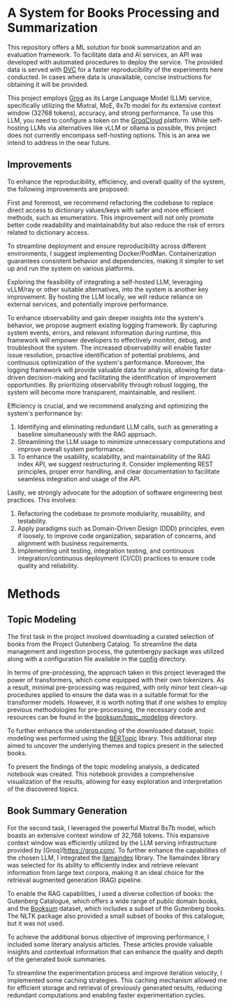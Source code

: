 # A System for Books Processing and Summarization

This repository offers a ML solution for book summarization and an evaluation framework. To facilitate data and AI services, an API was developed with automated procedures to deploy the service. The provided data is served with [DVC](https://dvc.org/) for a faster reproducibility of the experiments here conducted. In cases where data is unavailable, concise instructions for obtaining it will be provided.

This project employs [Groq](https://groq.com/) as its Large Language Model (LLM) service, specifically utilizing the Mixtral, MoE, 8x7b model for its extensive context  window (32768 tokens), accuracy, and strong performance. To use this LLM, you need to configure a token on the [GroqCloud](https://console.groq.com/) platform. While self-hosting LLMs via alternatives like vLLM or ollama is possible, this project does not currently encompass self-hosting options. This is an area we intend to address in the near future.

## Improvements

To enhance the reproducibility, efficiency, and overall quality of the system, the following improvements are proposed:

First and foremost, we recommend refactoring the codebase to replace direct access to dictionary values/keys with safer and more efficient methods, such as enumerators. This improvement will not only promote better code readability and maintainability but also reduce the risk of errors related to dictionary access.

To streamline deployment and ensure reproducibility across different environments, I suggest implementing Docker/PodMan. Containerization guarantees consistent behavior and dependencies, making it simpler to set up and run the system on various platforms.

Exploring the feasibility of integrating a self-hosted LLM, leveraging vLLM/ray or other suitable alternatives, into the system is another key improvement. By hosting the LLM locally, we will reduce reliance on external services, and potentially improve performance.

To enhance observability and gain deeper insights into the system's behavior, we propose augment existing logging framework. By capturing system events, errors, and relevant information during runtime, this framework will empower developers to effectively monitor, debug, and troubleshoot the system. The increased observability will enable faster issue resolution, proactive identification of potential problems, and continuous optimization of the system's performance. Moreover, the logging framework will provide valuable data for analysis, allowing for data-driven decision-making and facilitating the identification of improvement opportunities. By prioritizing observability through robust logging, the system will become more transparent, maintainable, and resilient.

Efficiency is crucial, and we recommend analyzing and optimizing the system's performance by:

1. Identifying and eliminating redundant LLM calls, such as generating a baseline simultaneously with the RAG approach.
2. Streamlining the LLM usage to minimize unnecessary computations and improve overall system performance.
3. To enhance the usability, scalability, and maintainability of the RAG index API, we suggest restructuring it. Consider implementing REST principles, proper error handling, and clear documentation to facilitate seamless integration and usage of the API.

Lastly, we strongly advocate for the adoption of software engineering best practices. This involves:

1. Refactoring the codebase to promote modularity, reusability, and testability.
2. Apply paradigms such as Domain-Driven Design (DDD) principles, even if loosely, to improve code organization, separation of concerns, and alignment with business requirements.
3. Implementing unit testing, integration testing, and continuous integration/continuous deployment (CI/CD) practices to ensure code quality and reliability.

# Methods


## Topic Modeling
The first task in the project involved downloading a curated selection of books from the Project Gutenberg Catalog. To streamline the data management and ingestion process, the gutenbergpy package was utilized along with a configuration file available in the [config](../config/books_to_process.yaml) directory.

In terms of pre-processing, the approach taken in this project leveraged the power of transformers, which come equipped with their own tokenizers. As a result, minimal pre-processing was required, with only minor text clean-up procedures applied to ensure the data was in a suitable format for the transformer models. However, it is worth noting that if one wishes to employ previous methodologies for pre-processing, the necessary code and resources can be found in the [booksum/topic_modeling](../booksum/topic_modeling) directory.

To further enhance the understanding of the downloaded dataset, topic modeling was performed using the [BERTopic](https://maartengr.github.io/BERTopic/index.html) library. This additional step aimed to uncover the underlying themes and topics present in the selected books.

To present the findings of the topic modeling analysis, a dedicated notebook was created. This notebook provides a comprehensive visualization of the results, allowing for easy exploration and interpretation of the discovered topics. 

## Book Summary Generation

For the second task, I leveraged the powerful Mixtral 8x7b model, which boasts an extensive context window of 32,768 tokens. This expansive context window was efficiently utilized by the LLM serving infrastructure provided by [Groq](https://groq.com/. To further enhance the capabilities of the chosen LLM, I integrated the [llamaindex](https://www.llamaindex.ai/) library. The llamaindex library was selected for its ability to efficiently index and retrieve relevant information from large text corpora, making it an ideal choice for the retrieval augmented generation (RAG) pipeline.

To enable the RAG capabilities, I used a diverse collection of books: the Gutenberg Catalogue, which offers a wide range of public domain books, and the [Booksum](https://github.com/salesforce/booksum) dataset, which includes a subset of the Gutenberg books. The NLTK package also provided a small subset of books of this catalogue, but it was not used.

To achieve the additional bonus objective of improving performance, I included some literary analysis articles. These articles provide valuable insights and contextual information that can enhance the quality and depth of the generated book summaries.

To streamline the experimentation process and improve iteration velocity, I implemented some caching strategies. This caching mechanism allowed me for efficient storage and retrieval of previously generated results, reducing redundant computations and enabling faster experimentation cycles.
